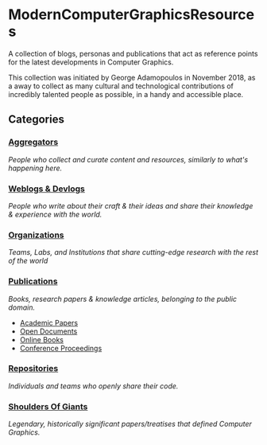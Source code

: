 # ModernComputerGraphicsResources
A collection of blogs, personas and publications that act as reference points for the latest developments in Computer Graphics.

This collection was initiated by George Adamopoulos in November 2018, as a away to collect as many cultural and technological contributions of incredibly talented people as possible, in a handy and accessible place.

## Categories

### [Aggregators](https://github.com/GeorgeAdamon/ModernComputerGraphicsResources/blob/master/Categories/Aggregators.md)
_People who collect and curate content and resources, similarly to what's happening here._

### [Weblogs & Devlogs](https://github.com/GeorgeAdamon/ModernComputerGraphicsResources/blob/master/Categories/Blogs.md)
_People who write about their craft & their ideas and share their knowledge & experience with the world._

### [Organizations](https://github.com/GeorgeAdamon/ModernComputerGraphicsResources/blob/master/Categories/Organizations.md)
_Teams, Labs, and Institutions that share cutting-edge research with the rest of the world_

### [Publications](https://github.com/GeorgeAdamon/ModernComputerGraphicsResources/blob/master/Categories/Publications)
_Books, research papers & knowledge articles, belonging to the public domain._
* [Academic Papers](https://github.com/GeorgeAdamon/ModernComputerGraphicsResources/blob/master/Categories/Publications/Academic%20Papers.md)
* [Open Documents](https://github.com/GeorgeAdamon/ModernComputerGraphicsResources/blob/master/Categories/Publications/Open%20Documents.md)
* [Online Books](https://github.com/GeorgeAdamon/ModernComputerGraphicsResources/blob/master/Categories/Publications/Books.md)
* [Conference Proceedings](https://github.com/GeorgeAdamon/ModernComputerGraphicsResources/blob/master/Categories/Publications/Proceedings.md)

### [Repositories](https://github.com/GeorgeAdamon/ModernComputerGraphicsResources/blob/master/Categories/Repositories.md)
_Individuals and teams who openly share their code._
</br>

### [Shoulders Of Giants]()
_Legendary, historically significant papers/treatises that defined Computer Graphics._
